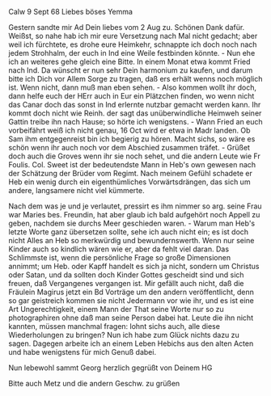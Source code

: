  Calw 9 Sept 68
Liebes böses Yemma

Gestern sandte mir Ad Dein liebes vom 2 Aug zu. Schönen Dank dafür. Weißst, so nahe hab ich mir eure Versetzung nach Mal nicht gedacht; aber weil ich fürchtete, es drohe eure Heimkehr, schnappte ich doch noch nach jedem Strohhalm, der euch in Ind eine Weile festbinden könnte. - Nun ehe ich an weiteres gehe gleich eine Bitte. In einem Monat etwa kommt Fried nach Ind. Da wünscht er nun sehr Dein harmonium zu kaufen, und darum bitte ich Dich vor Allem Sorge zu tragen, daß ers erhält wenns noch möglich ist. Wenn nicht, dann muß man eben sehen. - Also kommen wollt ihr doch, dann helfe euch der HErr auch in Eur ein Plätzchen finden, wo wenn nicht das Canar doch das sonst in Ind erlernte nutzbar gemacht werden kann. Ihr kommt doch nicht wie Reinh. der sagt das unüberwindliche Heimweh seiner Gattin treibe ihn nach Hause; so hörte ich wenigstens. - Wann Fried an euch vorbeifährt weiß ich nicht genau, 16 Oct wird er etwa in Madr landen. Ob Sam ihm entgegenreist bin ich begierig zu hören. Macht sichs, so wäre es schön wenn ihr auch noch vor dem Abschied zusammen träfet. - Grüßet doch auch die Groves wenn ihr sie noch sehet, und die andern Leute wie Fr Foulis. Col. Sweet ist der bedeutendste Mann in Heb's own gewesen nach der Schätzung der Brüder vom Regimt. Nach meinem Gefühl schadete er Heb ein wenig durch ein eigenthümliches Vorwärtsdrängen, das sich um andere, langsamere nicht viel kümmerte.

Nach dem was je und je verlautet, pressirt es ihm nimmer so arg. seine Frau war Maries bes. Freundin, hat aber glaub ich bald aufgehört noch Appell zu geben, nachdem sie durchs Meer geschieden waren. - Warum man Heb's letzte Worte ganz übersetzen sollte, sehe ich auch nicht ein; es ist doch nicht Alles an Heb so merkwürdig und bewundernswerth. Wenn nur seine Kinder auch so kindlich wären wie er, aber da fehlt viel daran. Das Schlimmste ist, wenn die persönliche Frage so große Dimensionen annimmt; um Heb. oder Kapff handelt es sich ja nicht, sondern um Christus oder Satan, und da sollten doch Kinder Gottes gescheidt sind und sich freuen, daß Vergangenes vergangen ist. Mir gefällt auch nicht, daß die Fräulein Magirus jetzt ein Bd Vorträge um den andern veröffentlicht, denn so gar geistreich kommen sie nicht Jedermann vor wie ihr, und es ist eine Art Ungerechtigkeit, einem Mann der That seine Worte nur so zu photographiren ohne daß man seine Person dabei hat. Leute die ihn nicht kannten, müssen manchmal fragen: lohnt sichs auch, alle diese Wiederholungen zu bringen? Nun ich habe zum Glück nichts dazu zu sagen. Dagegen arbeite ich an einem Leben Hebichs aus den alten Acten und habe wenigstens für mich Genuß dabei.

Nun lebewohl sammt Georg herzlich gegrüßt
 von Deinem HG

Bitte auch Metz und die andern Geschw. zu grüßen
